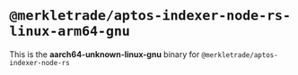 # `@merkletrade/aptos-indexer-node-rs-linux-arm64-gnu`

This is the **aarch64-unknown-linux-gnu** binary for `@merkletrade/aptos-indexer-node-rs`
